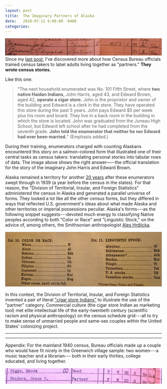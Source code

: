 ```yaml
---
layout: post
title:  The Imaginary Partners of Alaska
date:   2018-07-11 6:00:00 -0400
categories:
---
```


![photo of partners listed in 1940 "Illustrated Example of Completed Population Schedule" for Alaska](/images/imagined_partners_Alaska.jpg) Since my [last post](/2018/07/03/partners.html), I've discovered more about how Census Bureau officials trained census takers to label adults living together as "partners." **They wrote census stories.**

Like this one:
>"The next household enumerated was No. 101 Fifth Street, where **two native Haidan Indians,** John Harris, aged 43, and Edward Brown, aged 42, **operate a cigar store.** John is the proprietor and owner of the building and Edward is a clerk in the store. They have operated this store during the past 5 years. John pays Edward $5 per week plus his room and board. They live in a back room in the building in which the store is located. John was graduated from the Juneau High School, but Edward left school after he had completed from the seventh grade. **John told the enumerator that neither he nor Edward had ever been married.**" (Emphasis added.)

<!---In Box 25, Folder "1940 Territories and Possessions—Forms + Schedules" Bureau of Census Records – NARA I, Record Group 29 — 252 – Classified File for the Sixteenth Decennial Census, 1903-1943, 1946-1948--->

During their training, enumerators charged with counting Alaskans encountered this story on a salmon-colored form that illustrated one of their central tasks as census takers: translating personal stories into tabular rows of data. The image above shows the right answer—--the official translation for the story of the imaginary John Harris and Edward Brown.

Alaska remained a territory for another [20 years](https://www.eisenhower.archives.gov/research/online_documents/alaska_statehood/1959_01_03_Proclamation_3269.pdf) after these enumerators swept through in 1939 (a year before the census in the states). For that reason, the "Division of Territorial, Insular, and Foreign Statistics" administered the census in Alaska and generated a parallel universe of forms. They looked a lot like all the other census forms, but they differed in ways that reflected U.S. government's ideas about what made Alaska and other territories or imperial possessions peculiar. Alaska's forms---as the following snippet suggests---devoted much energy to classifying Native peoples according to both "Color or Race" and "Linguistic Stock," on the advice of, among others, the Smithsonian anthropologist [Ales Hrdlicka](https://www.si.edu/object/siris_arc_87904).

![Image of race and language categories](/images/language_race_Alaska.jpg)

In this context, the Division of Territorial, Insular, and Foreign Statistics invented a pair of literal ["cigar store Indians"](http://americanhistory.si.edu/collections/search/object/nmah_998014) to illustrate the use of the "partner" category. Commercial culture (the cigar store Indian as marketing tool) met elite intellectual life of the early-twentieth century (scientific racism and physical anthropology) on the census schedule grid---all to try to make sense of unmarried people and same-sex couples within the United States' colonizing project.
<!---See Form No. A-100 for Population Census of Alaska in Box 25, Folder "1940 Territories and Possessions—Forms + Schedules" Bureau of Census Records – NARA I, Record Group 29 — 252 – Classified File for the Sixteenth Decennial Census, 1903-1943, 1946-1948--->

---
---

Appendix:
For the mainland 1940 census, Bureau officials made up a couple who would have fit nicely in the Greenwich village sample: two women---a music teacher and a librarian--- both in their early thirties, college educated, and living together.

![photo of partners listed in 1940 "Illustrative Example of Completed Population Schedule" for full census](/images/imagined_partner_1940.jpg)

<!--- "Illustrative Example of Completed Population Schedule" in Volume 4, NARA I, Record Group 29 -- Entry 238, “Scrapbooks Relating to the Censuses of Population 1920-40.”   ---->
